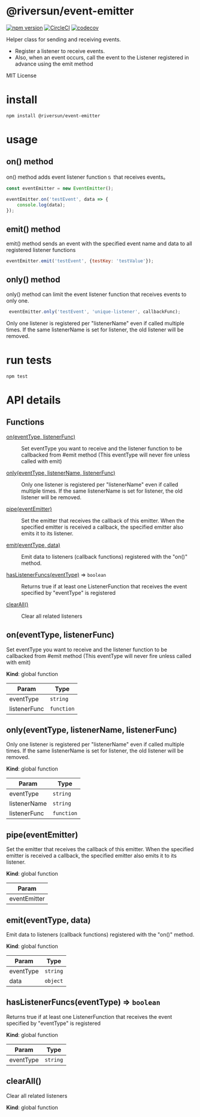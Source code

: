 # @riversun/event-emitter
[![npm version](https://badge.fury.io/js/%40riversun%2Fevent-emitter.svg)](https://badge.fury.io/js/%40riversun%2Fevent-emitter)
[![CircleCI](https://circleci.com/gh/riversun/event-emitter.svg?style=shield)](https://circleci.com/gh/riversun/event-emitter)
[![codecov](https://codecov.io/gh/riversun/event-emitter/branch/master/graph/badge.svg)](https://codecov.io/gh/riversun/event-emitter)

Helper class for sending and receiving events.
- Register a listener to receive events.
- Also, when an event occurs, call the event to the Listener registered in advance using the emit method

MIT License

# install

```
npm install @riversun/event-emitter
```

# usage

## on() method

on() method adds event listener functionｓ that receives events。

```javascript
const eventEmitter = new EventEmitter();

eventEmitter.on('testEvent', data => {
    console.log(data);
});
```

## emit() method 

emit() method sends an event with the specified event name and data to all registered listener functions

```javascript
eventEmitter.emit('testEvent', {testKey: 'testValue'});
```

## only() method

only() method can limit the event listener function that receives events to only one.

```javascript
 eventEmitter.only('testEvent', 'unique-listener', callbackFunc);
```
 
Only one listener is registered per "listenerName" even if called multiple times.
If the same listenerName is set for listener, the old listener will be removed.

# run tests

```
npm test
```

# API details

## Functions

<dl>
<dt><a href="#on">on(eventType, listenerFunc)</a></dt>
<dd><p>Set eventType you want to receive and the listener function to be callbacked from #emit method
 (This eventType will never fire unless called with emit)</p>
</dd>
<dt><a href="#only">only(eventType, listenerName, listenerFunc)</a></dt>
<dd><p>Only one listener is registered per &quot;listenerName&quot; even if called multiple times.
If the same listenerName is set for listener, the old listener will be removed.</p>
</dd>
<dt><a href="#pipe">pipe(eventEmitter)</a></dt>
<dd><p>Set the emitter that receives the callback of this emitter.
When the specified emitter is received a callback, the specified emitter also emits it to its listener.</p>
</dd>
<dt><a href="#emit">emit(eventType, data)</a></dt>
<dd><p>Emit data to listeners (callback functions) registered with the &quot;on()&quot; method.</p>
</dd>
<dt><a href="#hasListenerFuncs">hasListenerFuncs(eventType)</a> ⇒ <code>boolean</code></dt>
<dd><p>Returns true if at least one ListenerFunction that receives the event specified by &quot;eventType&quot; is registered</p>
</dd>
<dt><a href="#clearAll">clearAll()</a></dt>
<dd><p>Clear all related listeners</p>
</dd>
</dl>

<a name="on"></a>

## on(eventType, listenerFunc)
Set eventType you want to receive and the listener function to be callbacked from #emit method
 (This eventType will never fire unless called with emit)

**Kind**: global function  

| Param | Type |
| --- | --- |
| eventType | <code>string</code> | 
| listenerFunc | <code>function</code> | 

<a name="only"></a>

## only(eventType, listenerName, listenerFunc)
Only one listener is registered per "listenerName" even if called multiple times.
If the same listenerName is set for listener, the old listener will be removed.

**Kind**: global function  

| Param | Type |
| --- | --- |
| eventType | <code>string</code> | 
| listenerName | <code>string</code> | 
| listenerFunc | <code>function</code> | 

<a name="pipe"></a>

## pipe(eventEmitter)
Set the emitter that receives the callback of this emitter.
When the specified emitter is received a callback, the specified emitter also emits it to its listener.

**Kind**: global function  

| Param |
| --- |
| eventEmitter | 

<a name="emit"></a>

## emit(eventType, data)
Emit data to listeners (callback functions) registered with the "on()" method.

**Kind**: global function  

| Param | Type |
| --- | --- |
| eventType | <code>string</code> | 
| data | <code>object</code> | 

<a name="hasListenerFuncs"></a>

## hasListenerFuncs(eventType) ⇒ <code>boolean</code>
Returns true if at least one ListenerFunction that receives the event specified by "eventType" is registered

**Kind**: global function  

| Param | Type |
| --- | --- |
| eventType | <code>string</code> | 

<a name="clearAll"></a>

## clearAll()
Clear all related listeners

**Kind**: global function  
